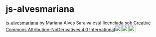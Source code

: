 # js-alvesmariana

<p xmlns:cc="http://creativecommons.org/ns#" xmlns:dct="http://purl.org/dc/terms/"><a property="dct:title" rel="cc:attributionURL" href="https://marianaalves2013.github.io/js-alvesmariana/">js-alvesmariana</a> by <span property="cc:attributionName">Mariana Alves Saraiva </span> está licenciada sob <a href="https://creativecommons.org/licenses/by-nd/4.0/?ref=chooser-v1" target="_blank" rel="license noopener noreferrer" style="display: bloco em linha;" >Creative Commons Attribution-NoDerivatives 4.0 International<img style="height:22px!important; margem-esquerda: 3px; vertical-align:text-bottom;" src="https://mirrors.creativecommons.org/presskit/icons/cc.svg?ref=chooser-v1" alt=""><img style="height:22px!important; margem-esquerda: 3px; vertical-align:text-bottom;" src="https://mirrors.creativecommons.org/presskit/icons/by.svg?ref=chooser-v1" alt=""><img style="height:22px!important; margem-esquerda: 3px; vertical-align:text-bottom;" src="https://mirrors.creativecommons.org/presskit/icons/nd.svg?ref=chooser-v1" alt=""></a></p>
